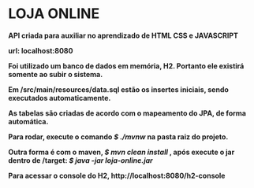 # LOJA ONLINE

 <b> API criada para auxiliar no aprendizado de HTML CSS e JAVASCRIPT

 <b> url: localhost:8080

 
 Foi utilizado um banco de dados em memória, <b>H2</b>. Portanto ele existirá somente ao subir o sistema.

 Em /src/main/resources/data.sql estão os insertes iniciais, sendo executados automaticamente.
 
 As tabelas são criadas de acordo com o mapeamento do JPA, de forma automática.
 
 Para rodar, execute o comando <b><i>$ ./mvnw</i></b> na pasta raiz do projeto.
 
 Outra forma é com o maven, <b><i>$ mvn clean install </i></b>, após execute o jar dentro de /target: <b><i>$ java -jar loja-online.jar </i></b>
 
 Para acessar o console do <b>H2</b>, http://localhost:8080/h2-console

